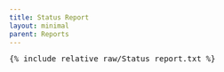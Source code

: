 ```yaml
---
title: Status Report
layout: minimal
parent: Reports
---
```


<pre>
{% include_relative raw/Status_report.txt %}
</pre>
